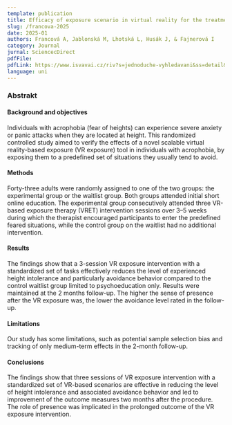 ```yaml
---
template: publication
title: Efficacy of exposure scenario in virtual reality for the treatment of acrophobia - A randomized controlled trial
slug: /francova-2025
date: 2025-01
authors: Francová A, Jablonská M, Lhotská L, Husák J, & Fajnerová I
category: Journal
jurnal: SciencecDirect
pdfFile: 
pdfLink: https://www.isvavai.cz/riv?s=jednoduche-vyhledavani&ss=detail&n=0&h=RIV%2F00023752%3A_____%2F23%3A43921160%21RIV24-TA0-00023752
language: uni
---
```


### Abstrakt

#### Background and objectives
Individuals with acrophobia (fear of heights) can experience severe anxiety or panic attacks when they are located at height. This randomized controlled study aimed to verify the effects of a novel scalable virtual reality-based exposure (VR exposure) tool in individuals with acrophobia, by exposing them to a predefined set of situations they usually tend to avoid.

#### Methods
Forty-three adults were randomly assigned to one of the two groups: the experimental group or the waitlist group. Both groups attended initial short online education. The experimental group consecutively attended three VR-based exposure therapy (VRET) intervention sessions over 3–5 weeks during which the therapist encouraged participants to enter the predefined feared situations, while the control group on the waitlist had no additional intervention.

#### Results
The findings show that a 3-session VR exposure intervention with a standardized set of tasks effectively reduces the level of experienced height intolerance and particularly avoidance behavior compared to the control waitlist group limited to psychoeducation only. Results were maintained at the 2 months follow-up. The higher the sense of presence after the VR exposure was, the lower the avoidance level rated in the follow-up.

#### Limitations
Our study has some limitations, such as potential sample selection bias and tracking of only medium-term effects in the 2-month follow-up.
#### Conclusions

The findings show that three sessions of VR exposure intervention with a standardized set of VR-based scenarios are effective in reducing the level of height intolerance and associated avoidance behavior and led to improvement of the outcome measures two months after the procedure. The role of presence was implicated in the prolonged outcome of the VR exposure intervention.